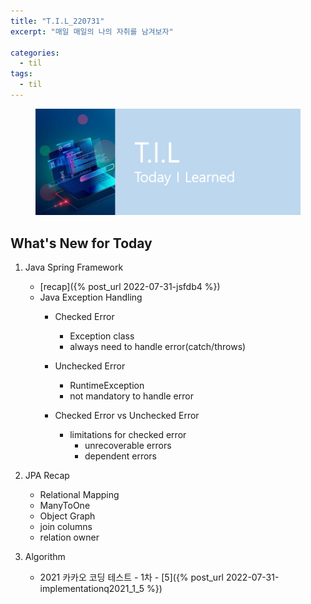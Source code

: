 ```yaml
---
title: "T.I.L_220731"
excerpt: "매일 매일의 나의 자취를 남겨보자"

categories:
  - til
tags:
  - til
---
```

<figure>
    <img src="/assets/images/til_image.png">
</figure>

## What's New for Today   
1. Java Spring Framework
    - [recap]({% post_url 2022-07-31-jsfdb4 %})
    - Java Exception Handling
        - Checked Error
            - Exception class
            - always need to handle error(catch/throws)
        - Unchecked Error
            - RuntimeException
            - not mandatory to handle error

        - Checked Error vs Unchecked Error
            - limitations for checked error
                - unrecoverable errors
                - dependent errors

    
2. JPA Recap
    - Relational Mapping
    - ManyToOne
    - Object Graph
    - join columns
    - relation owner

3. Algorithm
    - 2021 카카오 코딩 테스트
            - 1차
                - [5]({% post_url 2022-07-31-implementationq2021_1_5 %})   



       


         


  




